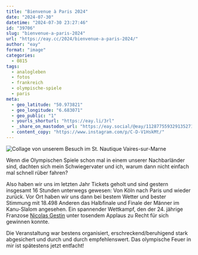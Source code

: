 ```yaml
---
title: "Bienvenue à Paris 2024"
date: "2024-07-30"
datetime: "2024-07-30 23:27:46"
id: "39706"
slug: "bienvenue-a-paris-2024"
url: "https://eay.cc/2024/bienvenue-a-paris-2024/"
author: "eay"
format: "image"
categories:
  - 0815
tags:
  - analogleben
  - fotos
  - frankreich
  - olympische-spiele
  - paris
meta:
  - geo_latitude: "50.973821"
  - geo_longitude: "6.683071"
  - geo_public: "1"
  - yourls_shorturl: "https://eay.li/3rl"
  - _share_on_mastodon_url: "https://eay.social/@eay/112877559329135271"
  - content_copy: "https://www.instagram.com/p/C-D-V1HskMt/"
---
```


![Collage von unserem Besuch im St. Nautique Vaires-sur-Marne](https://eay.cc/uploads/2024/paris-2024.jpg)

Wenn die Olympischen Spiele schon mal in einem unserer Nachbarländer sind, dachten sich mein Schwiegervater und ich, warum dann nicht einfach mal schnell rüber fahren?

Also haben wir uns im letzten Jahr Tickets geholt und sind gestern insgesamt 16 Stunden unterwegs gewesen: Von Köln nach Paris und wieder zurück. Vor Ort haben wir uns dann bei bestem Wetter und bester Stimmung mit 18.498 Anderen das Halbfinale und Finale der Männer im Kanu-Slalom angesehen. Ein spannender Wettkampf, den der 24. jährige Franzose [Nicolas Gestin](https://en.wikipedia.org/wiki/Nicolas_Gestin) unter tosendem Applaus zu Recht für sich gewinnen konnte.

Die Veranstaltung war bestens organisiert, erschreckend/beruhigend stark abgesichert und durch und durch empfehlenswert. Das olympische Feuer in mir ist spätestens jetzt entfacht!
